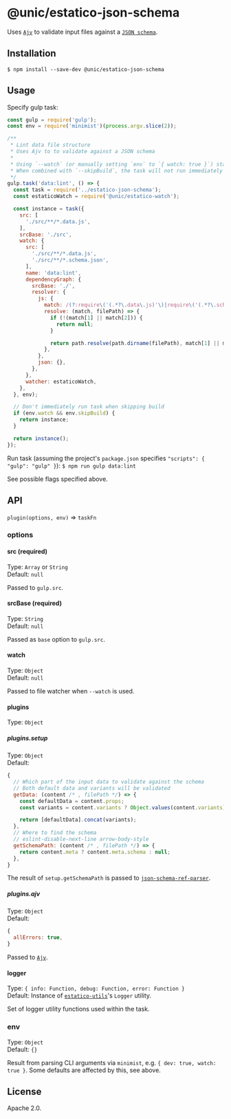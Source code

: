 # @unic/estatico-json-schema

Uses [`Ajv`](https://www.npmjs.com/package/ajv) to validate input files against a [`JSON schema`](http://json-schema.org).

## Installation

```
$ npm install --save-dev @unic/estatico-json-schema
```

## Usage

Specify gulp task:
```js
const gulp = require('gulp');
const env = require('minimist')(process.argv.slice(2));

/**
 * Lint data file structure
 * Uses Ajv to to validate against a JSON schema
 *
 * Using `--watch` (or manually setting `env` to `{ watch: true }`) starts file watcher
 * When combined with `--skipBuild`, the task will not run immediately but only after changes
 */
gulp.task('data:lint', () => {
  const task = require('../estatico-json-schema');
  const estaticoWatch = require('@unic/estatico-watch');

  const instance = task({
    src: [
      './src/**/*.data.js',
    ],
    srcBase: './src',
    watch: {
      src: [
        './src/**/*.data.js',
        './src/**/*.schema.json',
      ],
      name: 'data:lint',
      dependencyGraph: {
        srcBase: './',
        resolver: {
          js: {
            match: /(?:require\('(.*?\.data\.js)'\)|require\('(.*?\.schema\.json))/g,
            resolve: (match, filePath) => {
              if (!(match[1] || match[2])) {
                return null;
              }

              return path.resolve(path.dirname(filePath), match[1] || match[2]);
            },
          },
          json: {},
        },
      },
      watcher: estaticoWatch,
    },
  }, env);

  // Don't immediately run task when skipping build
  if (env.watch && env.skipBuild) {
    return instance;
  }

  return instance();
});
```

Run task (assuming the project's `package.json` specifies `"scripts": { "gulp": "gulp" }`):
`$ npm run gulp data:lint`

See possible flags specified above.

## API

`plugin(options, env)` => `taskFn`

### options

#### src (required)

Type: `Array` or `String`<br>
Default: `null`

Passed to `gulp.src`.

#### srcBase (required)

Type: `String`<br>
Default: `null`

Passed as `base` option to `gulp.src`.

#### watch

Type: `Object`<br>
Default: `null`

Passed to file watcher when `--watch` is used.

#### plugins

Type: `Object`

##### plugins.setup

Type: `Object`<br>
Default:
```js
{
  // Which part of the input data to validate against the schema
  // Both default data and variants will be validated
  getData: (content /* , filePath */) => {
    const defaultData = content.props;
    const variants = content.variants ? Object.values(content.variants).map(v => v.props) : [];

    return [defaultData].concat(variants);
  },
  // Where to find the schema
  // eslint-disable-next-line arrow-body-style
  getSchemaPath: (content /* , filePath */) => {
    return content.meta ? content.meta.schema : null;
  },
}
```

The result of `setup.getSchemaPath` is passed to [`json-schema-ref-parser`](https://www.npmjs.com/package/json-schema-ref-parser).

##### plugins.ajv

Type: `Object`<br>
Default:
```js
{
  allErrors: true,
}
```

Passed to [`Ajv`](https://www.npmjs.com/package/ajv#options).

#### logger

Type: `{ info: Function, debug: Function, error: Function }`<br>
Default: Instance of [`estatico-utils`](../estatico-utils)'s `Logger` utility.

Set of logger utility functions used within the task.

### env

Type: `Object`<br>
Default: `{}`

Result from parsing CLI arguments via `minimist`, e.g. `{ dev: true, watch: true }`. Some defaults are affected by this, see above.

## License

Apache 2.0.
